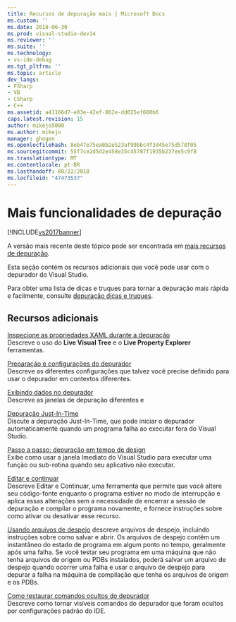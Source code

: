 ```yaml
---
title: Recursos de depuração mais | Microsoft Docs
ms.custom: ''
ms.date: 2018-06-30
ms.prod: visual-studio-dev14
ms.reviewer: ''
ms.suite: ''
ms.technology:
- vs-ide-debug
ms.tgt_pltfrm: ''
ms.topic: article
dev_langs:
- FSharp
- VB
- CSharp
- C++
ms.assetid: a41166d7-e03e-42ef-862e-dd025ef600b6
caps.latest.revision: 15
author: mikejo5000
ms.author: mikejo
manager: ghogen
ms.openlocfilehash: 8eb47e75ea0b2e523af99bbc4f3d45e75d578f05
ms.sourcegitcommit: 55f7ce2d5d2e458e35c45787f1935b237ee5c9f8
ms.translationtype: MT
ms.contentlocale: pt-BR
ms.lasthandoff: 08/22/2018
ms.locfileid: "47473537"
---
```

# <a name="more-debugging-features"></a>Mais funcionalidades de depuração
[!INCLUDE[vs2017banner](../includes/vs2017banner.md)]

A versão mais recente deste tópico pode ser encontrada em [mais recursos de depuração](https://docs.microsoft.com/visualstudio/debugger/more-debugging-features).  
  
Esta seção contém os recursos adicionais que você pode usar com o depurador do Visual Studio.  
  
 Para obter uma lista de dicas e truques para tornar a depuração mais rápida e facilmente, consulte [depuração dicas e truques](http://blogs.msdn.com/b/visualstudio/archive/2015/05/22/debugging-tips-and-tricks.aspx).  
  
## <a name="additional-features"></a>Recursos adicionais  
 [Inspecione as propriedades XAML durante a depuração](../debugger/inspect-xaml-properties-while-debugging.md)  
 Descreve o uso do **Live Visual Tree** e o **Live Property Explorer** ferramentas.  
  
 [Preparação e configurações do depurador](../debugger/debugger-settings-and-preparation.md)  
 Descreve as diferentes configurações que talvez você precise definido para usar o depurador em contextos diferentes.  
  
 [Exibindo dados no depurador](../debugger/viewing-data-in-the-debugger.md)  
 Descreve as janelas de depuração diferentes e  
  
 [Depuração Just-In-Time](../debugger/just-in-time-debugging-in-visual-studio.md)  
 Discute a depuração Just-In-Time, que pode iniciar o depurador automaticamente quando um programa falha ao executar fora do Visual Studio.  
  
 [Passo a passo: depuração em tempo de design](../debugger/walkthrough-debugging-at-design-time.md)  
 Exibe como usar a janela Imediato do Visual Studio para executar uma função ou sub-rotina quando seu aplicativo não executar. 
  
 [Editar e continuar](../debugger/edit-and-continue.md)  
 Descreve Editar e Continuar, uma ferramenta que permite que você altere seu código-fonte enquanto o programa estiver no modo de interrupção e aplica essas alterações sem a necessidade de encerrar a sessão de depuração e compilar o programa novamente, e fornece instruções sobre como ativar ou desativar esse recurso.  
  
 [Usando arquivos de despejo](../debugger/using-dump-files.md) descreve arquivos de despejo, incluindo instruções sobre como salvar e abrir. Os arquivos de despejo contêm um instantâneo do estado de programa em algum ponto no tempo, geralmente após uma falha. Se você testar seu programa em uma máquina que não tenha arquivos de origem ou PDBs instalados, poderá salvar um arquivo de despejo quando ocorrer uma falha e usar o arquivo de despejo para depurar a falha na máquina de compilação que tenha os arquivos de origem e os PDBs. 
  
 [Como restaurar comandos ocultos do depurador](../debugger/how-to-restore-hidden-debugger-commands.md)  
 Descreve como tornar visíveis comandos do depurador que foram ocultos por configurações padrão do IDE.



